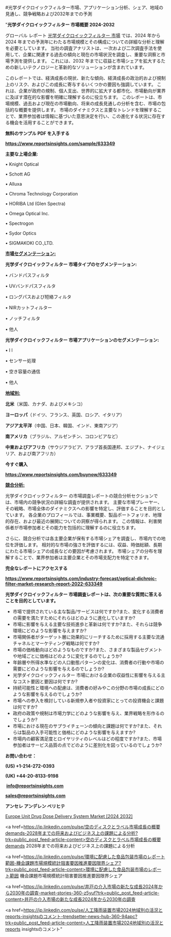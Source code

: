 #光学ダイクロイックフィルター市場、アプリケーション分析、シェア、地域の見通し、競争戦略および2032年までの予測

"<strong>光学ダイクロイックフィルター 市場概要 2024-2032</strong>

グローバル レポート <a href=https://www.reportsinsights.com/sample/633349>光学ダイクロイックフィルター 市場</a> では、2024 年から 2024 年までの予測年にわたる市場規模とその構成についての詳細な分析と理解を必要としています。 当社の調査アナリストは、一次および二次調査手法を使用して、企業に関連する過去の傾向と現在の市場状況を調査し、重要な洞察と市場予測を提供します。 これには、2032 年までに収益と市場シェアを拡大​​するための新しいテクノロジーと革新的なソリューションが含まれています。

このレポートでは、経済成長の現状、新たな傾向、経済成長の政治的および規制上のリスク、およびこの成長に寄与するいくつかの要因も強調しています。 これは、企業が政府の規制、個人支出、世界的に拡大する都市化、市場動向が業界に及ぼす潜在的な影響を明確に理解するのに役立ちます。 このレポートは、市場規模、過去および現在の市場動向、将来の成長見通しの分析を含む、市場の包括的な概要を提供します。 市場のダイナミクスと主要なトレンドを理解することで、業界参加者は情報に基づいた意思決定を行い、この進化する状況に存在する機会を活用することができます。

<strong><b>無料のサンプル PDF を入手する</b></strong>

<a href=https://www.reportsinsights.com/sample/633349><strong><u>https://www.reportsinsights.com/sample/633349</u></strong></a>

<strong>主要な上場企業:</strong>

• Knight Optical

• Schott AG

• Alluxa

• Chroma Technology Corporation

• HORIBA Ltd (Glen Spectra)

• Omega Optical Inc.

• Spectrogon

• Sydor Optics

• SIGMAKOKI CO.,LTD.

<strong><u>市場セグメンテーション</u></strong><strong><u>:</u></strong>

<strong>光学ダイクロイックフィルター 市場タイプのセグメンテーション:</strong>

• バンドパスフィルタ

• UVバンドパスフィルタ

• ロングパスおよび短絡フィルタ

• NIRカットフィルター

• ノッチフィルタ

• 他人

<strong>光学ダイクロイックフィルター 市場アプリケーションのセグメンテーション:</strong>

• l l

• センサー処理

• 空き容量の通信

• 他人

<strong><u>地域別</u></strong><strong><u>:</u></strong>

<strong>北米</strong>（米国、カナダ、およびメキシコ）

<strong>ヨーロッパ</strong>（ドイツ、フランス、英国、ロシア、イタリア）

<strong>アジア太平洋</strong>（中国、日本、韓国、インド、東南アジア）

<strong>南アメリカ</strong>（ブラジル、アルゼンチン、コロンビアなど）

<strong>中東およびアフリカ</strong>（サウジアラビア、アラブ首長国連邦、エジプト、ナイジェリア、および南アフリカ）

<strong>今すぐ購入</strong>

<a href=https://www.reportsinsights.com/buynow/633349><strong><u>https://www.reportsinsights.com/buynow/633349</u></strong></a>

<strong><u>競合分析:</u></strong>

光学ダイクロイックフィルター の市場調査レポートの競合分析セクションでは、市場内の競争状況の詳細な調査が提供されます。 主要な市場プレーヤー、その戦略、市場全体のダイナミクスへの影響を特定し、評価することを目的としています。 各企業のプロフィールでは、事業概要、製品ポートフォリオ、地理的存在、および最近の展開についての洞察が得られます。 この情報は、利害関係者が市場参加者とその能力を包括的に理解するのに役立ちます。

さらに、競合分析では各主要企業が保有する市場シェアを調査し、市場内での地位を評価します。 相対的な市場の強さを評価するには、収益、時価総額、長期にわたる市場シェアの成長などの要因が考慮されます。 市場シェアの分布を理解することで、業界参加者は主要企業とその市場支配力を特定できます。

<strong>完全なレポートにアクセスする</strong>

<a href=https://www.reportsinsights.com/industry-forecast/optical-dichroic-filter-market-research-report-2022-633349><strong><u><b>https://www.reportsinsights.com/industry-forecast/optical-dichroic-filter-market-research-report-2022-633349</b></u></strong></a>

<strong><b>光学ダイクロイックフィルター 市場調査レポートは、次の重要な質問に答えることを目的としています。</b></strong>
<ul>
  <li>市場で提供されている主な製品/サービスは何ですか?また、変化する消費者の需要を満たすためにそれらはどのように進化していますか?</li>
  <li>市場に影響を与える主要な技術進歩と革新は何ですか?また、それらは競争環境にどのような影響を与えますか?</li>
  <li>市場関係者がターゲット層に効果的にリーチするために採用する主要な流通チャネルとマーケティング戦略は何ですか?</li>
  <li>市場の価格動向はどのようなものですか?また、さまざまな製品セグメントや地域ごとに価格はどのように変化するのでしょうか?</li>
  <li>年齢層や所得水準などの人口動態パターンの変化は、消費者の行動や市場の需要にどのような影響を与えるのでしょうか?</li>
  <li>光学ダイクロイックフィルター 市場における企業の収益性に影響を与える主なコスト要因と要因は何ですか?</li>
  <li>持続可能性と環境への配慮は、消費者の好みやこの分野の市場の成長にどのような影響を与えるのでしょうか?</li>
  <li>市場への参入を検討している新規参入者や投資家にとっての投資機会と課題は何ですか?</li>
  <li>政府の政策や規制は市場力学にどのような影響を与え、業界戦略を形作るのでしょうか?</li>
  <li>市場における現在のサプライチェーンの傾向と課題は何ですか?また、それらは製品の入手可能性と価格にどのような影響を与えますか?</li>
  <li>市場内の顧客満足度とロイヤリティのレベルはどの程度ですか?また、市場参加者はサービス品質の点でどのように差別化を図っているのでしょうか?</li>
</ul>
<strong>お問い合わせ：</strong>

<strong>(US) +1-214-272-0393</strong>

<strong>(UK) +44-20-8133-9198</strong>

<strong> </strong><a href=info@reportsinsights.com><strong><u>info@reportsinsights.com</u></strong></a>

<a href=sales@reportsinsights.com><strong><u>sales@reportsinsights.com</u></strong></a>

<strong>アンセレ アンデレン ベリヒテ</strong>

<a href=https://www.linkedin.com/pulse/europe-unit-drug-dose-delivery-system-markets-a6jvf/>Europe Unit Drug Dose Delivery System Market [2024 2032]</a>

<a href=https://jp.linkedin.com/pulse/空のディスクとラベル市場成長の概要demands-2028年までの将来およびビジネス上の課題による分析?trk=public_post_feed-article-content>空のディスクとラベル市場成長の概要demands 2028年までの将来およびビジネス上の課題による分析</a>

<a href=https://jp.linkedin.com/pulse/環境に配慮した食品包装市場のレポート範囲-機会課題市場規模統計阻害要因推進要因限界シェア?trk=public_post_feed-article-content>環境に配慮した食品包装市場のレポート範囲 機会課題市場規模統計阻害要因推進要因限界シェア</a>

<a href=https://jp.linkedin.com/pulse/井戸の介入市場の新たな成長2024年から2030年の調査-market-stories-360-z5yuf?trk=public_post_feed-article-content>井戸の介入市場の新たな成長2024年から2030年の調査</a>

<a href=https://jp.linkedin.com/pulse/人工降雨装置市場2024地域別の活況とreports-insightsのコメント-trendsetter-news-hub-360-94apc?trk=public_post_feed-article-content>人工降雨装置市場2024地域別の活況とreports insightsのコメント</a>"
